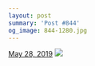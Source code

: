 ```yaml
---
layout: post
summary: 'Post #844'
og_image: 844-1280.jpg
---
```


<p>
  <time>
    <a href="/844">May 28, 2019</a>
  </time>
  <a href="/844">
    <img src="{{ site.assets_url }}/844-640.jpg" srcset="{{ site.assets_url }}/844-320.jpg 320w, {{ site.assets_url }}/844-640.jpg 640w, {{ site.assets_url }}/844-960.jpg 960w, {{ site.assets_url }}/844-1280.jpg 1280w" sizes="(min-width: 700px) 50vw, calc(100vw - 2rem)" />
  </a>
</p>

